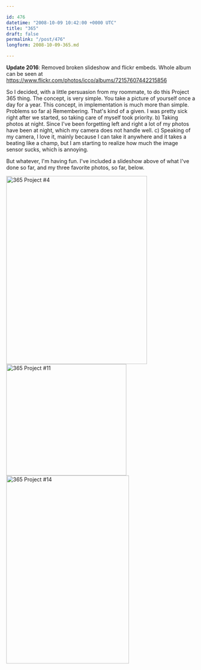 ```yaml
---

id: 476
datetime: "2008-10-09 10:42:00 +0000 UTC"
title: "365"
draft: false
permalink: "/post/476"
longform: 2008-10-09-365.md

---
```


**Update 2016**: Removed broken slideshow and flickr embeds. Whole album can be seen at https://www.flickr.com/photos/icco/albums/72157607442215856

So I decided, with a little persuasion from my roommate, to do this Project 365 thing. The concept, is very simple. You take a picture of yourself once a day for a year. This concept, in implementation is much more than simple. Problems so far a) Remembering. That's kind of a given. I was pretty sick right after we started, so taking care of myself took priority. b) Taking photos at night. Since I've been forgetting left and right a lot of my photos have been at night, which my camera does not handle well. c) Speaking of my camera, I love it, mainly because I can take it anywhere and it takes a beating like a champ, but I am starting to realize how much the image sensor sucks, which is annoying.

But whatever, I'm having fun. I've included a slideshow above of what I've done so far, and my three favorite photos, so far, below.

<a data-flickr-embed="true"  href="https://www.flickr.com/photos/icco/2883767440/" title="365 Project #4"><img src="https://farm4.staticflickr.com/3154/2883767440_78e56c57e5.jpg" width="375" height="500" alt="365 Project #4"></a><script async src="//embedr.flickr.com/assets/client-code.js" charset="utf-8"></script>
<a data-flickr-embed="true"  href="https://www.flickr.com/photos/icco/2910797037/" title="365 Project #11"><img src="https://farm4.staticflickr.com/3043/2910797037_f45624463a_n.jpg" width="320" height="296" alt="365 Project #11"></a><script async src="//embedr.flickr.com/assets/client-code.js" charset="utf-8"></script>
<a data-flickr-embed="true"  href="https://www.flickr.com/photos/icco/2920405047/" title="365 Project #14"><img src="https://farm4.staticflickr.com/3132/2920405047_758bd85133.jpg" width="327" height="500" alt="365 Project #14"></a><script async src="//embedr.flickr.com/assets/client-code.js" charset="utf-8"></script>

